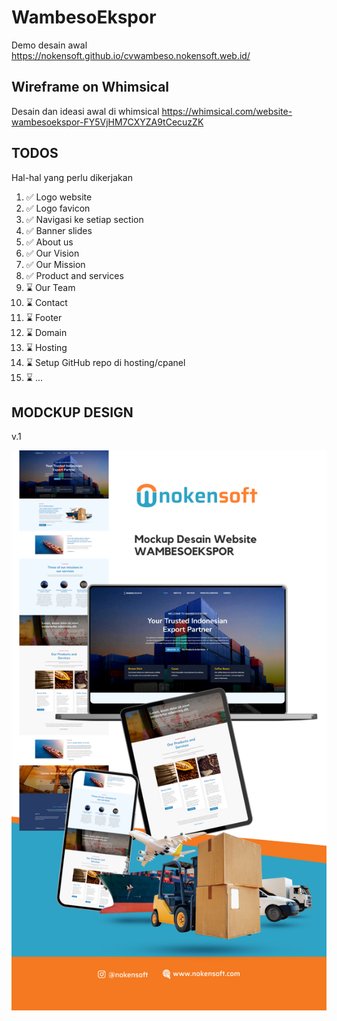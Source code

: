 # WambesoEkspor

Demo desain awal 
https://nokensoft.github.io/cvwambeso.nokensoft.web.id/

## Wireframe on Whimsical

Desain dan ideasi awal di whimsical
https://whimsical.com/website-wambesoekspor-FY5VjHM7CXYZA9tCecuzZK

## TODOS

Hal-hal yang perlu dikerjakan

<ol>
    <li>✅ Logo website</li>
    <li>✅ Logo favicon</li>
    <li>✅ Navigasi ke setiap section </li>
    <li>✅ Banner slides </li>
    <li>✅ About us </li>
    <li>✅ Our Vision </li>
    <li>✅ Our Mission </li>
    <li>✅ Product and services </li>
    <li>⌛ Our Team </li>
    <li>⌛ Contact </li>
    <li>⌛ Footer </li>
    <li>⌛ Domain</li>
    <li>⌛ Hosting</li>
    <li>⌛ Setup GitHub repo di hosting/cpanel</li>
    <li>⌛ ...</li>
</ol>

## MODCKUP DESIGN

v.1

<img src="mockups/mockup-v.1.png">